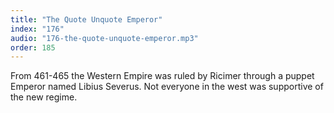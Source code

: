 ```yaml
---
title: "The Quote Unquote Emperor"
index: "176"
audio: "176-the-quote-unquote-emperor.mp3"
order: 185
---
```


From 461-465 the Western Empire was ruled by Ricimer through a puppet Emperor named Libius Severus. Not everyone in the west was supportive of the new regime.
